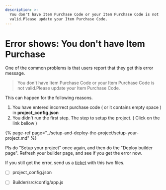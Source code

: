 ```yaml
---
description: >-
  You don't have Item Purchase Code or your Item Purchase Code is not
  valid.Please update your Item Purchase Code.
---
```


# Error shows: You don't have Item Purchase

One of the common problems is that users report that they get this error message.

> You don't have Item Purchase Code or your Item Purchase Code is not valid.Please update your Item Purchase Code.

This can happen for the following reasons. 

1. You have entered incorrect purchase code \( or it contains empty space \) in **project\_config.json**
2. You didn't run the first step. The step to setup the project.  \( Click on the link bellow \)

{% page-ref page="../setup-and-deploy-the-project/setup-your-project.md" %}

Pls do "Setup your project" once again, and then do the "Deploy builder page". Refresh your builder page, and see if you get the error now. 

If you still get the error, send us a [ticket](https://mobidonia.support-hub.io/) with this two files.

* [ ] project\_config.json
* [ ] Builder/src/config/app.js



